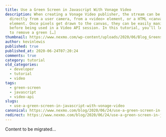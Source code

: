```yaml
---
title: Use a Green Screen in Javascript With Vonage Video
description: When creating a Vonage Video publisher, the stream can be sourced
  directly from a user camera, from a <video> element, or a HTML <canvas>
  element. Once pixels get drawn to the canvas, they can be easily manipulated
  before being used in a Video API session. In this tutorial, you’ll learn how
  to remove a green […]
thumbnail: https://www.nexmo.com/wp-content/uploads/2020/06/Blog_Greenscreen_1200x600.png
author: kevinlewis
published: true
published_at: 2020-06-24T07:20:24
comments: true
category: tutorial
old_categories:
  - developer
  - tutorial
  - video
tags:
  - green-screen
  - javascript
  - video-api
slugs:
  - use-a-green-screen-in-javascript-with-vonage-video
canonical: https://www.nexmo.com/blog/2020/06/24/use-a-green-screen-in-javascript-with-vonage-video
redirect: https://www.nexmo.com/blog/2020/06/24/use-a-green-screen-in-javascript-with-vonage-video
---
```

Content to be migrated...